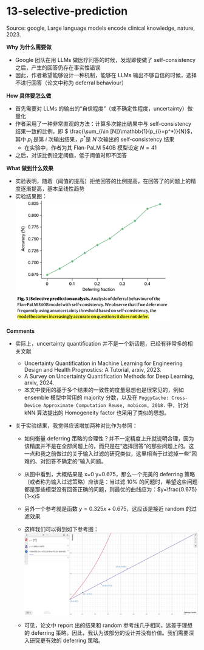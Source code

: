 # 13-selective-prediction

Source: google, Large language models encode clinical knowledge, nature, 2023.

**Why 为什么需要做**

* Google 团队在用 LLMs 做医疗问答的时候，发现即使做了 self-consistency 之后，产生的回答仍存在事实性错误
* 因此，作者希望能够设计一种机制，能够在 LLMs 输出不够自信的时候，选择不进行回答（论文中称为 deferral behaviour）

**How 具体要怎么做**

* 首先需要对 LLMs 的输出的“自信程度”（或不确定性程度，uncertainty）做量化
* 作者采用了一种非常直观的方法：计算多次输出结果中与 self-consistency 结果一致的比例，即 $ \frac{\sum_{i\in [N]}\mathbb{1}(p_{i}=p^*)}{N}$，其中 $p_i$ 是第 $i$ 次输出结果，$p^*$是 $N$ 次输出的 self-consistency 结果
  * 在实验中，作者为其 Flan-PaLM 540B 模型设定 $N=41$​
* 之后，对该比例设定阈值，低于阈值时即不回答

**What 做到什么效果**

* 实验表明，随着（阈值的提高）拒绝回答的比例提高，在回答了的问题上的精度逐渐提高，基本呈线性趋势
* 实验结果图：<img src="image-20241013174448632.png" alt="image-20241013174448632" style="zoom:40%;" />

**Comments**

* 实际上，uncertainty quantification 并不是一个新话题，已经有非常多的相关文献

  * Uncertainty Quantification in Machine Learning for Engineering Design and Health Prognostics: A Tutorial, arxiv, 2023.
  * A Survey on Uncertainty Quantification Methods for Deep Learning, arxiv, 2024.
  * 本文中使用的基于多个结果的一致性的度量思想也是很常见的，例如 ensemble 模型中常用的 majority 分数，以及在 `FoggyCache: Cross-Device Approximate Computation Reuse, mobicom, 2018.` 中，针对 kNN 算法提出的 Homogeneity factor 也采用了类似的思想。
* 关于实验结果，我觉得应该增加两种对比作为参照：

  * 如何衡量 deferring 策略的合理性？并不一定精度上升就说明合理，因为该精度并不是在全部问题上的，而只是在“选择回答”的那些问题上的。这一点和我之前做过的关于输入过滤的研究类似，这里相当于过滤掉一些“困难的、对回答不确定的”输入问题。
  * 从图中看到，大概结果是 x=0 y=0.675，那么一个完美的 deferring 策略（或者称为输入过滤策略）应该是：当过滤 10% 的问题时，希望这些问题都是那些模型没有回答正确的问题，则最优的曲线应为：$y=\frac{0.675}{1-x}$
  * 另外一个参考就是函数 $y=0.325x+0.675$，这应该是接近 random 的过滤效果
  * 这样我们可以得到如下参考图：![image-20241013192954005](image-20241013192954005.png)

  * 可见，论文中 report 出的结果和 random 参考线几乎相同，远差于理想的 deferring 策略。因此，我认为该部分的设计并没有价值。我们需要深入研究更有效的 deferring 策略。
